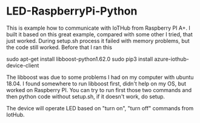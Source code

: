 # LED-RaspberryPi-Python

This is example how to communicate with IoTHub from Raspberry PI A+. I built it based on this great example, compared with some other I tried, that just worked. During setup.sh process it failed with memory problems, but the code still worked. Before that I ran this

sudo apt-get install libboost-python1.62.0
sudo pip3 install azure-iothub-device-client

The libboost was due to some problems I had on my computer with ubuntu 18.04. I found somewhere to run libboost first, didn't help on my OS, but worked on Raspberry PI. You can try to run first those two commands and then python code without setup.sh, if it doesn't work, do setup.

The device will operate LED based on "turn on", "turn off" commands from IotHub.
